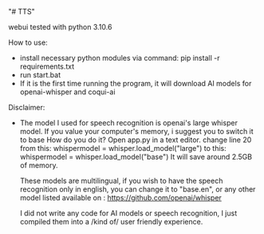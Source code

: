 "# TTS" 

webui tested with python 3.10.6 

How to use:
 - install necessary python modules via command:
            pip install -r requirements.txt
 - run start.bat
 - If it is the first time running the program, it will download AI models for openai-whisper and coqui-ai


 Disclaimer:
 - The model I used for speech recognition is openai's large whisper model. If you value your computer's memory, i suggest you to switch it to base
    How do you do it?
        Open app.py in a text editor.
        change line 20 from this:
            whispermodel = whisper.load_model("large")
        to this:
            whispermodel = whisper.load_model("base")
    It will save around 2.5GB of memory.

    These models are multilingual, if you wish to have the speech recognition only in english, you can change it to "base.en", or any other model listed available on : https://github.com/openai/whisper

    I did not write any code for AI models or speech recognition, I just compiled them into a /kind of/ user friendly experience.